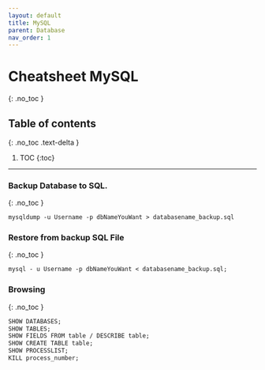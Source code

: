 ```yaml
---
layout: default
title: MySQL
parent: Database
nav_order: 1
---
```


# Cheatsheet MySQL
{: .no_toc }

## Table of contents
{: .no_toc .text-delta }

1. TOC
{:toc}



---

### Backup Database to SQL.
{: .no_toc }

```markdown
mysqldump -u Username -p dbNameYouWant > databasename_backup.sql
```
### Restore from backup SQL File
{: .no_toc }

```markdown
mysql - u Username -p dbNameYouWant < databasename_backup.sql;
```


### Browsing
{: .no_toc }

```markdown
SHOW DATABASES;
SHOW TABLES;
SHOW FIELDS FROM table / DESCRIBE table;
SHOW CREATE TABLE table;
SHOW PROCESSLIST;
KILL process_number;
```